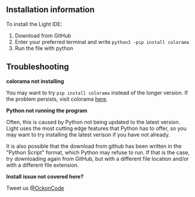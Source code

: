 ## Installation information

To install the Light IDE:

1. Download from GitHub
2. Enter your preferred terminal and write ```python3 -pip install colorama```
3. Run the file with python

## Troubleshooting

**colorama not installing**

You may want to try ```pip install colorama``` instead of the longer version. If the problem persists, visit colorama [here](https://pypi.org/project/colorama/).

**Python not running the program**

Often, this is caused by Python not being updated to the latest version. Light uses the most cutting edge features that Python has to offer, so you may want to try installing the latest verison if you have not already.

It is also possible that the download from github has been written in the "Python Script" format, which Python may refuse to run. If that is the case, try downloading again from GitHub, but with a different file location and/or with a different file extension.

**Install issue not covered here?**

Tweet us [@OckonCode](https://twitter.com/OckonCode)
